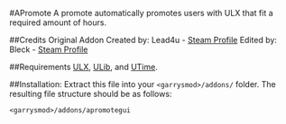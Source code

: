 #APromote
A promote automatically promotes users with ULX that fit a required amount of hours.

##Credits
Original Addon Created by: Lead4u - [Steam Profile](https://steamcommunity.com/id/lead4u2)
Edited by: Bleck - [Steam Profile](https://steamcommunity.com/id/Blecky/)

##Requirements
[ULX](https://github.com/TeamUlysses/ulx), [ULib](https://github.com/TeamUlysses/ulib), and [UTime](https://github.com/TeamUlysses/utime).

##Installation:
Extract this file into your `<garrysmod>/addons/` folder.
The resulting file structure should be as follows:

`<garrysmod>/addons/apromotegui`